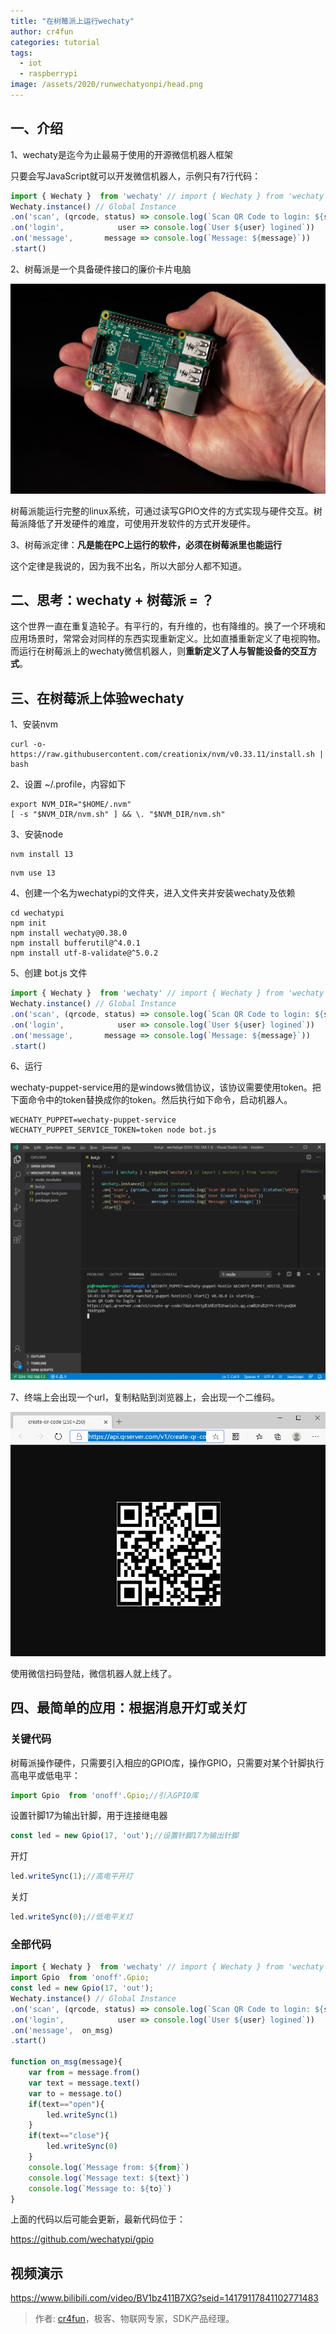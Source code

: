 ```yaml
---
title: "在树莓派上运行wechaty"
author: cr4fun
categories: tutorial
tags:
  - iot
  - raspberrypi
image: /assets/2020/runwechatyonpi/head.png
---
```


## 一、介绍

1、wechaty是迄今为止最易于使用的开源微信机器人框架

只要会写JavaScript就可以开发微信机器人，示例只有7行代码：

```javascript
import { Wechaty }  from 'wechaty' // import { Wechaty } from 'wechaty'
Wechaty.instance() // Global Instance
.on('scan', (qrcode, status) => console.log(`Scan QR Code to login: ${status}\nhttps://api.qrserver.com/v1/create-qr-code/?data=${encodeURIComponent(qrcode)}`))
.on('login',            user => console.log(`User ${user} logined`))
.on('message',       message => console.log(`Message: ${message}`))
.start()
```

2、树莓派是一个具备硬件接口的廉价卡片电脑

![RICEPO](/assets/2020/runwechatyonpi/pi.jpg)

树莓派能运行完整的linux系统，可通过读写GPIO文件的方式实现与硬件交互。树莓派降低了开发硬件的难度，可使用开发软件的方式开发硬件。

3、树莓派定律：**凡是能在PC上运行的软件，必须在树莓派里也能运行**

这个定律是我说的，因为我不出名，所以大部分人都不知道。

## 二、思考：wechaty + 树莓派 = ？

这个世界一直在重复造轮子。有平行的，有升维的，也有降维的。换了一个环境和应用场景时，常常会对同样的东西实现重新定义。比如直播重新定义了电视购物。而运行在树莓派上的wechaty微信机器人，则**重新定义了人与智能设备的交互方式**。

## 三、在树莓派上体验wechaty

1、安装nvm

```shell
curl -o- https://raw.githubusercontent.com/creationix/nvm/v0.33.11/install.sh | bash
```

2、设置 ~/.profile，内容如下

```shell
export NVM_DIR="$HOME/.nvm"
[ -s "$NVM_DIR/nvm.sh" ] && \. "$NVM_DIR/nvm.sh"
```

3、安装node

```shell
nvm install 13
```

```shell
nvm use 13
```

4、创建一个名为wechatypi的文件夹，进入文件夹并安装wechaty及依赖

```shell
cd wechatypi
npm init
npm install wechaty@0.38.0
npm install bufferutil@^4.0.1
npm install utf-8-validate@^5.0.2
```

5、创建 bot.js 文件

```javascript
import { Wechaty }  from 'wechaty' // import { Wechaty } from 'wechaty'
Wechaty.instance() // Global Instance
.on('scan', (qrcode, status) => console.log(`Scan QR Code to login: ${status}\nhttps://api.qrserver.com/v1/create-qr-code/?data=${encodeURIComponent(qrcode)}`))
.on('login',            user => console.log(`User ${user} logined`))
.on('message',       message => console.log(`Message: ${message}`))
.start()
```

6、运行

wechaty-puppet-service用的是windows微信协议，该协议需要使用token。把下面命令中的token替换成你的token。然后执行如下命令，启动机器人。

```shell
WECHATY_PUPPET=wechaty-puppet-service WECHATY_PUPPET_SERVICE_TOKEN=token node bot.js
```

![RICEPO](/assets/2020/runwechatyonpi/run.jpg)

7、终端上会出现一个url，复制粘贴到浏览器上，会出现一个二维码。

![RICEPO](/assets/2020/runwechatyonpi/qrcode.jpg)

使用微信扫码登陆，微信机器人就上线了。

## 四、最简单的应用：根据消息开灯或关灯

### 关键代码

树莓派操作硬件，只需要引入相应的GPIO库，操作GPIO，只需要对某个针脚执行高电平或低电平：

```javascript
import Gpio  from 'onoff'.Gpio;//引入GPIO库
```

设置针脚17为输出针脚，用于连接继电器

```javascript
const led = new Gpio(17, 'out');//设置针脚17为输出针脚
```

开灯

```javascript
led.writeSync(1);//高电平开灯
```

关灯

```javascript
led.writeSync(0);//低电平关灯
```

### 全部代码

```javascript
import { Wechaty }  from 'wechaty' // import { Wechaty } from 'wechaty'
import Gpio  from 'onoff'.Gpio;
const led = new Gpio(17, 'out');
Wechaty.instance() // Global Instance
.on('scan', (qrcode, status) => console.log(`Scan QR Code to login: ${status}\nhttps://api.qrserver.com/v1/create-qr-code/?data=${encodeURIComponent(qrcode)}`))
.on('login',            user => console.log(`User ${user} logined`))
.on('message',  on_msg)
.start()

function on_msg(message){
    var from = message.from()
    var text = message.text()
    var to = message.to()
    if(text=="open"){
        led.writeSync(1)
    }
    if(text=="close"){
        led.writeSync(0)
    }
    console.log(`Message from: ${from}`)
    console.log(`Message text: ${text}`)
    console.log(`Message to: ${to}`)
}
```

上面的代码以后可能会更新，最新代码位于：

<https://github.com/wechatypi/gpio>

## 视频演示

<https://www.bilibili.com/video/BV1bz411B7XG?seid=14179117841102771483>

> 作者: [cr4fun](https://github.com/cr4fun)，极客、物联网专家，SDK产品经理。
